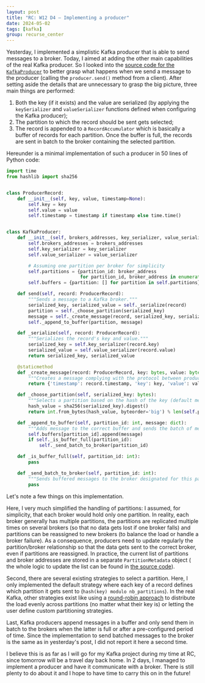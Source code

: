 ```yaml
---
layout: post
title: "RC: W12 D4 — Implementing a producer"
date: 2024-05-02
tags: [kafka]
group: recurse_center
---
```


Yesterday, I implemented a simplistic Kafka producer that is able to send messages to a broker.
Today, I aimed at adding the other main capabilities of the real Kafka producer.
So I looked into
the [source code for the `KafkaProducer`](https://github.com/apache/kafka/blob/trunk/clients/src/main/java/org/apache/kafka/clients/producer/KafkaProducer.java)
to better grasp what happens when we send a message to the producer (calling the `producer.send()` method from a
client).
After setting aside the details that are unnecessary to grasp the big picture, three main things are performed:

1. Both the key (if it exists) and the value are serialized (by applying the `keySerializer` and `valueSerializer`
   functions defined when configuring the Kafka producer);
2. The partition to which the record should be sent gets selected;
3. The record is appended to a `RecordAccumulator` which is basically a buffer of records for each partition.
   Once the buffer is full, the records are sent in batch to the broker containing the selected partition.

Hereunder is a minimal implementation of such a producer in 50 lines of Python code:

```python
import time
from hashlib import sha256


class ProducerRecord:
    def __init__(self, key, value, timestamp=None):
        self.key = key
        self.value = value
        self.timestamp = timestamp if timestamp else time.time()


class KafkaProducer:
    def __init__(self, brokers_addresses, key_serializer, value_serializer):
        self.brokers_addresses = brokers_addresses
        self.key_serializer = key_serializer
        self.value_serializer = value_serializer

        # Assuming one partition per broker for simplicity
        self.partitions = {partition_id: broker_address
                           for partition_id, broker_address in enumerate(self.brokers_addresses)}
        self.buffers = {partition: [] for partition in self.partitions}

    def send(self, record: ProducerRecord):
        """Sends a message to a Kafka broker."""
        serialized_key, serialized_value = self._serialize(record)
        partition = self._choose_partition(serialized_key)
        message = self._create_message(record, serialized_key, serialized_value)
        self._append_to_buffer(partition, message)

    def _serialize(self, record: ProducerRecord):
        """Serializes the record's key and value."""
        serialized_key = self.key_serializer(record.key)
        serialized_value = self.value_serializer(record.value)
        return serialized_key, serialized_value

    @staticmethod
    def _create_message(record: ProducerRecord, key: bytes, value: bytes):
        """Creates a message complying with the protocol between producers and brokers."""
        return {'timestamp': record.timestamp, 'key': key, 'value': value}

    def _choose_partition(self, serialized_key: bytes):
        """Selects a partition based on the hash of the key (default method)."""
        hash_value = sha256(serialized_key).digest()
        return int.from_bytes(hash_value, byteorder='big') % len(self.partitions)

    def _append_to_buffer(self, partition_id: int, message: dict):
        """Adds message to the correct buffer and sends the batch of messages to the broker when the buffer is full."""
        self.buffers[partition_id].append(message)
        if self._is_buffer_full(partition_id):
            self._send_batch_to_broker(partition_id)

    def _is_buffer_full(self, partition_id: int):
        pass

    def _send_batch_to_broker(self, partition_id: int):
        """Sends buffered messages to the broker designated for this partition and resets the buffer."""
        pass
```

Let's note a few things on this implementation.

Here, I very much simplified the handling of partitions: I assumed, for simplicity, that each broker would hold only one
partition.
In reality, each broker generally has multiple partitions, the partitions are replicated multiple times on several
brokers (so that no data gets lost if one broker falls) and partitions can be reassigned to new brokers (to balance the
load or handle a broker failure).
As a consequence, producers need to update regularly the partition/broker relationship so that the data gets sent to the
correct broker, even if partitions are reassigned.
In practice, the current list of partitions and broker addresses are stored in a separate `PartitionMetadata` object (
the whole logic to update the list can be found
in [the source code](https://github.com/apache/kafka/blob/trunk/clients/src/main/java/org/apache/kafka/clients/Metadata.java)).

Second, there are several existing strategies to select a partition.
Here, I only implemented the default strategy where each key of a record defines which partition it gets sent
to (`hash(key) modulo nb_partitions`).
In the real Kafka, other strategies exist like using
a [round-robin approach](https://en.wikipedia.org/wiki/Round-robin_item_allocation) to distribute the load evenly across
partitions (no matter what their key is) or letting the user define custom partitioning strategies.

Last, Kafka producers append messages in a buffer and only send them in batch to the brokers when the latter is full or
after a pre-configured period of time.
Since the implementation to send batched messages to the broker is the same as in yesterday's post, I did not report it
here a second time.

I believe this is as far as I will go for my Kafka project during my time at RC, since tomorrow will be a travel day
back home.
In 2 days, I managed to implement a producer and have it communicate with a broker.
There is still plenty to do about it and I hope to have time to carry this on in the future!

